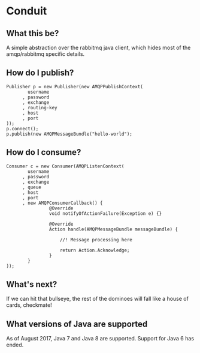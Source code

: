# Conduit

## What this be?

A simple abstraction over the rabbitmq java client, which hides most of the amqp/rabbitmq specific details.

## How do I publish?

    Publisher p = new Publisher(new AMQPPublishContext(
            username
          , password
          , exchange
          , routing-key
          , host
          , port
    ));
    p.connect();
    p.publish(new AMQPMessageBundle("hello-world");

## How do I consume?

    Consumer c = new Consumer(AMQPListenContext(
            username
          , password
          , exchange
          , queue
          , host
          , port
          , new AMQPConsumerCallback() {
                    @Override
                    void notifyOfActionFailure(Exception e) {}

                    @Override
                    Action handle(AMQPMessageBundle messageBundle) {

                        //! Message processing here

                        return Action.Acknowledge;
                    }
            }
    ));

## What's next?

If we can hit that bullseye, the rest of the dominoes will fall like a house of cards, checkmate!

## What versions of Java are supported

As of August 2017, Java 7 and Java 8 are supported.
Support for Java 6 has ended.
